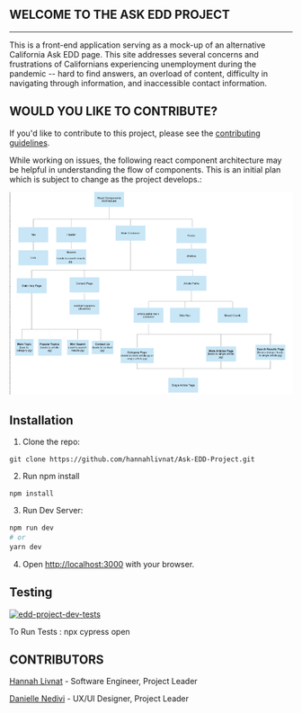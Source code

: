 ## WELCOME TO THE ASK EDD PROJECT
---------------------------

This is a front-end application serving as a mock-up of an alternative California Ask EDD page. This site addresses several concerns and frustrations of Californians experiencing unemployment during the pandemic -- hard to find answers, an overload of content, difficulty in navigating through information, and inaccessible contact information.

## WOULD YOU LIKE TO CONTRIBUTE?

If you'd like to contribute to this project, please see the [contributing guidelines](https://github.com/hannahlivnat/Ask-EDD-Project/blob/production/contributing.md).

While working on issues, the following react component architecture may be helpful in understanding the flow of components. This is an initial plan which is subject to change as the project develops.: 

![Image of Site Architecture](./public/react-component-architecture.png)

## Installation
1. Clone the repo: 
```
git clone https://github.com/hannahlivnat/Ask-EDD-Project.git
```
2. Run npm install
```
npm install
```
3. Run Dev Server:

```bash
npm run dev
# or
yarn dev
```

4. Open [http://localhost:3000](http://localhost:3000) with your browser.

## Testing

[![edd-project-dev-tests](https://img.shields.io/endpoint?url=https://dashboard.cypress.io/badge/simple/xq3459/dev&style=flat&logo=cypress)](https://dashboard.cypress.io/projects/xq3459/runs)

To Run Tests : npx cypress open

## CONTRIBUTORS
[Hannah Livnat](https://github.com/hannahlivnat) - Software Engineer, Project Leader

[Danielle Nedivi](https://www.linkedin.com/in/daniellenedivi/) - UX/UI Designer, Project Leader






